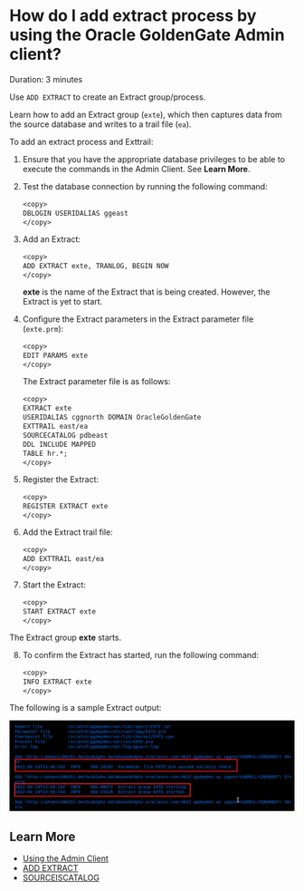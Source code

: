 # How do I add extract process by using the Oracle GoldenGate Admin client?
Duration: 3 minutes

Use `ADD EXTRACT` to create an Extract group/process. 

Learn how to add an Extract group (`exte`), which then captures data from the source database and writes to a trail file (`ea`).

To add an extract process and Exttrail:

1. Ensure that you have the appropriate database privileges to be able to execute the commands in the Admin Client. See **Learn More**.

2. Test the database connection by running the following command:
    ```
    <copy>
    DBLOGIN USERIDALIAS ggeast
    </copy>
    ```

3. Add an Extract:
    ```
    <copy>
    ADD EXTRACT exte, TRANLOG, BEGIN NOW
    </copy>
    ```

    **exte** is the name of the Extract that is being created. However, the Extract is yet to start.
4. Configure the Extract parameters in the Extract parameter file (`exte.prm`):
    ```
    <copy>
    EDIT PARAMS exte
    </copy>
    ```
    The Extract parameter file is as follows:
    ```
    <copy>
    EXTRACT exte
    USERIDALIAS cggnorth DOMAIN OracleGoldenGate
    EXTTRAIL east/ea
    SOURCECATALOG pdbeast
    DDL INCLUDE MAPPED
    TABLE hr.*;
    </copy>
    ```

5. Register the Extract:
    ```
    <copy>
    REGISTER EXTRACT exte
    </copy>
    ```

6.  Add the Extract trail file:
    ```
    <copy>
    ADD EXTTRAIL east/ea
    </copy>
    ```

7. Start the Extract:
    ```
    <copy>
    START EXTRACT exte
    </copy>
    ```
  The Extract group **exte** starts.

8. To confirm the Extract has started, run the following command:

    ```
    <copy>
    INFO EXTRACT exte
    </copy>
    ```

The following is a sample Extract output:

  ![Sample Extract](./images/extract-output.png " ")



## Learn More
* [Using the Admin Client](https://docs.oracle.com/en/middleware/goldengate/core/21.1/admin/getting-started-oracle-goldengate-process-interfaces.html#GUID-84B33389-0594-4449-BF1A-A496FB1EDB29)
* [ADD EXTRACT](https://docs.oracle.com/en/middleware/goldengate/core/21.3/gclir/add-extract.html#GUID-D9611110-A8D6-4118-837E-BF1900262666)
* [SOURCEISCATALOG](https://docs.oracle.com/en/middleware/goldengate/core/21.3/reference/sourcecatalog.html#GUID-C2D88643-6839-432D-A7E4-63B874859566)


